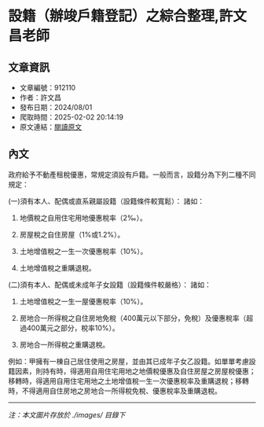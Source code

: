 # 設籍（辦竣戶籍登記）之綜合整理,許文昌老師

## 文章資訊
- 文章編號：912110
- 作者：許文昌
- 發布日期：2024/08/01
- 爬取時間：2025-02-02 20:14:19
- 原文連結：[閱讀原文](https://real-estate.get.com.tw/Columns/detail.aspx?no=912110)

## 內文
政府給予不動產租稅優惠，常規定須設有戶籍。一般而言，設籍分為下列二種不同規定：

(一)須有本人、配偶或直系親屬設籍（設籍條件較寬鬆）： 諸如：

1. 地價稅之自用住宅用地優惠稅率（2‰）。

2. 房屋稅之自住房屋（1%或1.2%）。

3. 土地增值稅之一生一次優惠稅率（10%）。

4. 土地增值稅之重購退稅。

(二)須有本人、配偶或未成年子女設籍（設籍條件較嚴格）： 諸如：

1. 土地增值稅之一生一屋優惠稅率（10%）。

2. 房地合一所得稅之自住房地免稅（400萬元以下部分，免稅）及優惠稅率（超過400萬元之部分，稅率10%）。

3. 房地合一所得稅之重購退稅。

例如：甲擁有一棟自己居住使用之房屋，並由其已成年子女乙設籍。如單單考慮設籍因素，則持有時，得適用自用住宅用地之地價稅優惠及自住房屋之房屋稅優惠；移轉時，得適用自用住宅用地之土地增值稅一生一次優惠稅率及重購退稅；移轉時，不得適用自住房地之房地合一所得稅免稅、優惠稅率及重購退稅。

---
*注：本文圖片存放於 ./images/ 目錄下*
